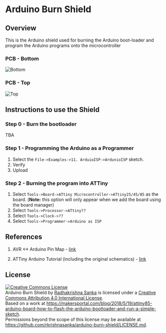 # Arduino Burn Shield

## Overview

This is the Arduino shield used for burning the Arduino boot-loader and program the Arduino programs onto the microcontroller

### PCB - Bottom

![Bottom](https://644db4de3505c40a0444-327723bce298e3ff5813fb42baeefbaa.ssl.cf1.rackcdn.com/2be838f2449c643c4b11c26bc7b97eda.png)

### PCB - Top

![Top](https://644db4de3505c40a0444-327723bce298e3ff5813fb42baeefbaa.ssl.cf1.rackcdn.com/e1fd5f965604395a09e0be9307e647f2.png)

## Instructions to use the Shield

### Step 0 - Burn the bootloader

TBA

### Step 1 - Programming the Arduino as a Programmer

1. Select the `File->Examples->11. ArduioISP->ArdunioISP` sketch.
1. Verify
1. Upload

### Step 2 - Burning the program into ATTiny

1. Select `Tools->Board->ATtiny Microcontroller->ATtiny25/45/85` as the board. (**Note:** this option will only appear when we add the board using the board manager)
1. Select `Tools->Processor->ATtiny??` 
1. Select `Tools->Clock->??`
1. Select `Tools->Programmer->Arduino as ISP`

## References

1. AVR <-> Arduino Pin Map - [link](https://learn.sparkfun.com/tutorials/tiny-avr-programmer-hookup-guide/attiny85-use-hints)

2. ATTiny Arduino Tutorial (including the original schematics) - [link](https://makersportal.com/blog/2018/5/19/attiny85-arduino-board-how-to-flash-the-arduino-bootloader-and-run-a-simple-sketch)


## License

<a rel="license" href="http://creativecommons.org/licenses/by/4.0/"><img alt="Creative Commons License" style="border-width:0" src="https://i.creativecommons.org/l/by/4.0/88x31.png" /></a><br /><span xmlns:dct="http://purl.org/dc/terms/" property="dct:title">Arduino Burn Shield</span> by <a xmlns:cc="http://creativecommons.org/ns#" href="https://github.com/rkrishnasanka/arduino-burn-shield" property="cc:attributionName" rel="cc:attributionURL">Radhakrishna Sanka</a> is licensed under a <a rel="license" href="http://creativecommons.org/licenses/by/4.0/">Creative Commons Attribution 4.0 International License</a>.<br />Based on a work at <a xmlns:dct="http://purl.org/dc/terms/" href="https://makersportal.com/blog/2018/5/19/attiny85-arduino-board-how-to-flash-the-arduino-bootloader-and-run-a-simple-sketch" rel="dct:source">https://makersportal.com/blog/2018/5/19/attiny85-arduino-board-how-to-flash-the-arduino-bootloader-and-run-a-simple-sketch</a>.<br />Permissions beyond the scope of this license may be available at <a xmlns:cc="http://creativecommons.org/ns#" href="https://github.com/rkrishnasanka/arduino-burn-shield/LICENSE.md" rel="cc:morePermissions">https://github.com/rkrishnasanka/arduino-burn-shield/LICENSE.md</a>.

